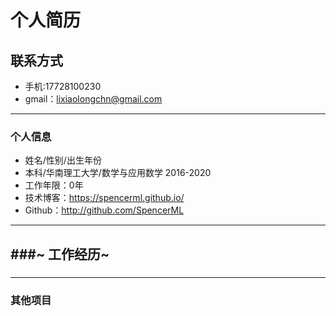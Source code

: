 # **个人简历**
## **联系方式**
- 手机:17728100230
- gmail：lixiaolongchn@gmail.com
---
### **个人信息**
- 姓名/性别/出生年份
- 本科/华南理工大学/数学与应用数学 2016-2020
- 工作年限：0年
- 技术博客：https://spencerml.github.io/
- Github：http://github.com/SpencerML
---
###~ 工作经历~
---
###
---
### **其他项目**
